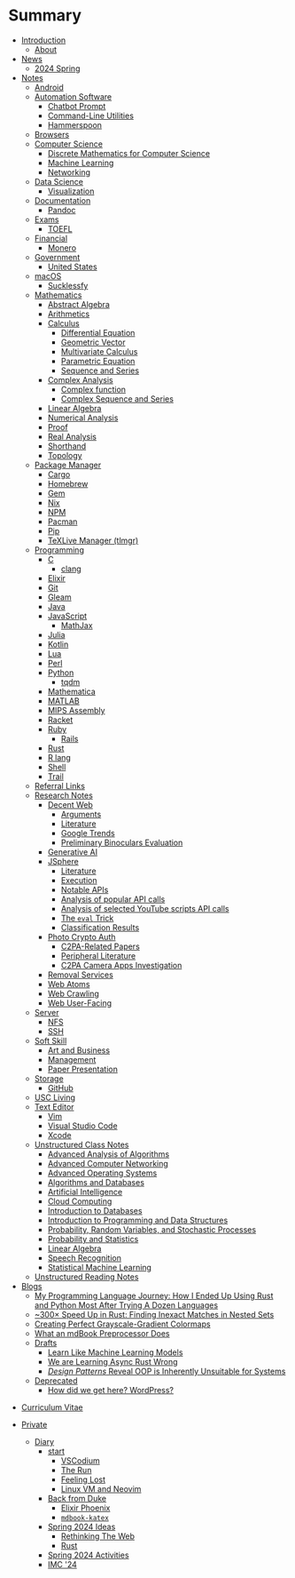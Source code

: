 # Summary

- [Introduction](index.md)
    - [About](about.md)
- [News](news/2024fall.md)
    - [2024 Spring](news/2024spring.md)
- [Notes](notes/index.md)
    - [Android](notes/android/index.md)
    - [Automation Software](notes/automation_software/index.md)
        - [Chatbot Prompt](notes/automation_software/chatbot_prompt.md)
        - [Command-Line Utilities](notes/automation_software/cli_util.md)
        - [Hammerspoon](notes/automation_software/hammerspoon.md)
    - [Browsers](notes/browsers/index.md)
    - [Computer Science](notes/cs/index.md)
        - [Discrete Mathematics for
            Computer Science](notes/cs/discrete_math.md)
        - [Machine Learning](notes/cs/machine_learning.md)
        - [Networking](notes/cs/networking.md)
    - [Data Science](notes/data_science/index.md)
        - [Visualization](notes/data_science/visualization.md)
    - [Documentation](notes/documentation/index.md)
        - [Pandoc](notes/documentation/pandoc.md)
    - [Exams](notes/exams/index.md)
        - [TOEFL](notes/exams/toefl.md)
    - [Financial](notes/financial/index.md)
        - [Monero](notes/financial/monero.md)
    - [Government](notes/government/index.md)
        - [United States](notes/government/us.md)
    - [macOS](notes/macos/index.md)
        - [Sucklessfy](notes/macos/sucklessfy.md)
    - [Mathematics](notes/mathematics/index.md)
        - [Abstract Algebra](notes/mathematics/abstract_algebra.md)
        - [Arithmetics](notes/mathematics/arithmetics.md)
        - [Calculus](notes/mathematics/calculus.md)
            - [Differential
                Equation](notes/mathematics/differential_equation.md)
            - [Geometric Vector](notes/mathematics/geometric_vector.md)
            - [Multivariate
                Calculus](notes/mathematics/multivariate_calculus.md)
            - [Parametric Equation](notes/mathematics/parametric_equation.md)
            - [Sequence and Series](notes/mathematics/sequence_series.md)
        - [Complex Analysis](notes/mathematics/complex_analysis.md)
            - [Complex function](notes/mathematics/complex_function.md)
            - [Complex Sequence and
                Series](notes/mathematics/complex_sequence_series.md)
        - [Linear Algebra](notes/mathematics/linear_algebra.md)
        - [Numerical Analysis](notes/mathematics/numerical_analysis.md)
        - [Proof](notes/mathematics/proof.md)
        - [Real Analysis](notes/mathematics/analysis.md)
        - [Shorthand](notes/mathematics/shorthand.md)
        - [Topology](notes/mathematics/topology.md)
    - [Package Manager](notes/package_manager/index.md)
        - [Cargo](notes/package_manager/cargo.md)
        - [Homebrew](notes/package_manager/homebrew.md)
        - [Gem](notes/package_manager/gem.md)
        - [Nix](notes/package_manager/nix.md)
        - [NPM](notes/package_manager/npm.md)
        - [Pacman](notes/package_manager/pacman.md)
        - [Pip](notes/package_manager/pip.md)
        - [TeXLive Manager (tlmgr)](notes/package_manager/tlmgr.md)
    - [Programming](notes/programming/index.md)
        - [C](notes/programming/c.md)
            - [clang](notes/programming/clang.md)
        - [Elixir](notes/programming/elixir.md)
        - [Git](notes/programming/git.md)
        - [Gleam](notes/programming/gleam.md)
        - [Java](notes/programming/java.md)
        - [JavaScript](notes/programming/javascript.md)
            - [MathJax](notes/programming/mathjax.md)
        - [Julia](notes/programming/julia.md)
        - [Kotlin](notes/programming/kotlin.md)
        - [Lua](notes/programming/lua.md)
        - [Perl](notes/programming/perl.md)
        - [Python](notes/programming/python.md)
            - [tqdm](notes/programming/tqdm.md)
        - [Mathematica](notes/programming/mathematica.md)
        - [MATLAB](notes/programming/matlab.md)
        - [MIPS Assembly](notes/programming/mips.md)
        - [Racket](notes/programming/racket.md)
        - [Ruby](notes/programming/ruby.md)
            - [Rails](notes/programming/rails.md)
        - [Rust](notes/programming/rust.md)
        - [R lang](notes/programming/rlang.md)
        - [Shell](notes/programming/shell.md)
        - [Trail](notes/programming/trail.md)
    - [Referral Links](notes/referral/index.md)
    - [Research Notes](notes/research/index.md)
        - [Decent Web](notes/research/DeGenTWeb/execution.md)
            - [Arguments](notes/research/DeGenTWeb/arguments.md)
            - [Literature](notes/research/DeGenTWeb/literature.md)
            - [Google Trends](notes/research/DeGenTWeb/google_trends.md)
            - [Preliminary Binoculars
                Evaluation](notes/research/DeGenTWeb/preliminary_binoculars_eval.md)
        - [Generative AI](notes/research/gen_ai.md)
        - [JSphere](notes/research/JSphere/sketch.md)
            - [Literature](notes/research/JSphere/literature.md)
            - [Execution](notes/research/JSphere/execution.md)
            - [Notable APIs](notes/research/JSphere/notable_apis.md)
            - [Analysis of
                popular API
                calls](notes/research/JSphere/popular_api_calls_analysis.md)
            - [Analysis of selected YouTube scripts API
                calls](notes/research/JSphere/youtube_scripts_api_calls_overview.md)
            - [The `eval` Trick](notes/research/JSphere/eval_trick.md)
            - [Classification
                Results](notes/research/JSphere/classification_results.md)
        - [Photo Crypto Auth](notes/research/photo_crypto_auth.md)
            - [C2PA-Related Papers](notes/research/c2pa/papers.md)
            - [Peripheral
                Literature](notes/research/c2pa/peripheral_literature.md)
            - [C2PA Camera Apps
                Investigation](notes/research/c2pa/camera_apps.md)
        - [Removal Services](notes/research/removal_services.md)
        - [Web Atoms](notes/research/web_atoms.md)
        - [Web Crawling](notes/research/web_crawling.md)
        - [Web User-Facing](notes/research/web_user_facing.md)
    - [Server](notes/server/index.md)
        - [NFS](notes/server/nfs.md)
        - [SSH](notes/server/ssh.md)
    - [Soft Skill](notes/soft/index.md)
        - [Art and Business](notes/soft/art_business.md)
        - [Management](notes/soft/management.md)
        - [Paper Presentation](notes/soft/paper_presentation.md)
    - [Storage](notes/storage/index.md)
        - [GitHub](notes/storage/github.md)
    - [USC Living](notes/usc/index.md)
    - [Text Editor](notes/text_editor/index.md)
        - [Vim](notes/text_editor/vim.md)
        - [Visual Studio Code](notes/text_editor/vscode.md)
        - [Xcode](notes/text_editor/xcode.md)
    - [Unstructured Class Notes](notes/class_notes/index.md)
        - [Advanced Analysis of Algorithms](notes/class_notes/csci670.md)
        - [Advanced Computer Networking](notes/class_notes/csci651.md)
        - [Advanced Operating Systems](notes/class_notes/csci655.md)
        - [Algorithms and Databases](notes/class_notes/cs301.md)
        - [Artificial Intelligence](notes/class_notes/cs402.md)
        - [Cloud Computing](notes/class_notes/cs401.md)
        - [Introduction to Databases](notes/class_notes/cs310.md)
        - [Introduction to Programming and
            Data Structures](notes/class_notes/cs201.md)
        - [Probability, Random Variables, and
            Stochastic Processes](notes/class_notes/stats210.md)
        - [Probability and Statistics](notes/class_notes/math205.md)
        - [Linear Algebra](notes/class_notes/math202.md)
        - [Speech Recognition](notes/class_notes/cs304.md)
        - [Statistical Machine Learning](notes/class_notes/stats303.md)
    - [Unstructured Reading Notes](notes/reading_notes/index.md)
- [Blogs](blogs/index.md)
    - [My Programming Language Journey: How I Ended Up Using Rust and
        Python Most After Trying A Dozen
        Languages](blogs/programming_language_journey.md)
    - [~300× Speed Up in Rust: Finding Inexact Matches in
        Nested Sets](blogs/300x_speed_up.md)
    - [Creating Perfect Grayscale-Gradient
        Colormaps](blogs/perfect_grayscale.md)
    - [What an mdBook Preprocessor Does](blogs/what_does_mdbook.md)
    - [Drafts]()
        - [Learn Like Machine Learning Models](blogs/learn_like_models.md)
        - [We are Learning Async Rust
            Wrong](blogs/learning_async_rust_wrong.md)
        - [*Design Patterns* Reveal OOP is Inherently Unsuitable for
            Systems](blogs/design_patterns_unsuitable.md)
    - [Deprecated](blogs/deprecated/index.md)
        - [How did we get here? WordPress?](blogs/deprecated/how_did_we.md)
<!-- The CV is here because it would be replaced by a fallthrough page and
the "right button" would not work. -->
- [Curriculum Vitae](curriculum_vitae/index.md)

- [Private](diary/index.md)
    - [Diary](diary/index.md)
        - [start](diary/start.md)
            - [VSCodium](diary/vscodium.md)
            - [The Run](diary/the_run.md)
            - [Feeling Lost](diary/feeling_lost.md)
            - [Linux VM and Neovim](diary/linux_vm_and_neovim.md)
        - [Back from Duke](diary/back_from_duke.md)
            - [Elixir Phoenix](diary/elixir_phoenix.md)
            - [`mdbook-katex`](diary/mdbook_katex.md)
        - [Spring 2024 Ideas](diary/spring_2024_ideas.md)
            - [Rethinking The
                Web](diary/spring_2024_ideas/rethinking_the_web.md)
            - [Rust](diary/spring_2024_ideas/rust.md)
        - [Spring 2024 Activities](diary/spring_2024_activities/index.md)
        - [IMC '24](diary/imc_24.md)
